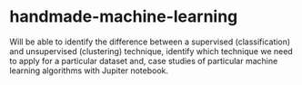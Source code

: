 # handmade-machine-learning
Will be able to identify the difference between a supervised (classification) and unsupervised (clustering) technique, identify which technique we need to apply for a particular dataset and, case studies of particular machine learning algorithms with Jupiter notebook.
